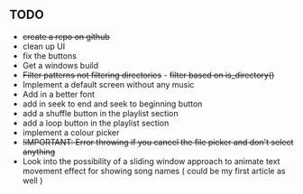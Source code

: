 TODO
----
- ~~create a repo on github~~
- clean up UI
- fix the buttons
- Get a windows build
- ~~Filter patterns not filtering directories~~ - ~~filter based on is_directory()~~
- Implement a default screen without any music
- Add in a better font
- add in seek to end and seek to beginning button
- add a shuffle button in the playlist section
- add a loop button in the playlist section
- implement a colour picker
- ~~!iMPORTANT: Error throwing if you cancel the file picker and don't select anything~~
- Look into the possibility of a sliding window approach to animate text movement effect for showing song names ( could be my first article as well )
